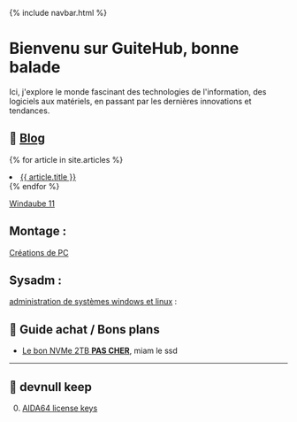{% include navbar.html %}

# Bienvenu sur GuiteHub, bonne balade

Ici, j'explore le monde fascinant des technologies de l'information, des logiciels aux matériels, en passant par les dernières innovations et tendances.

## 📰 [Blog](./pages/blog.md)
{% for article in site.articles %}
  <li>
    <a href="{{ article.url | relative_url }}">{{ article.title }}</a>
  </li>
{% endfor %}

[Windaube 11](./pages/blog/winpoop11.md)


## Montage :
[Créations de PC](./pages/builds.md)

## Sysadm :
[administration de systèmes windows et linux](./pages/sysadm.md) :


## 🤑 Guide achat / Bons plans
- [Le bon NVMe 2TB **PAS CHER**](https://www.amazon.fr/gp/product/B08GVDNTGJ/ref=ppx_yo_dt_b_asin_title_o00_s00?ie=UTF8&psc=1), miam le ssd 

---

## 👾 devnull keep
0. [AIDA64 license keys](https://gist.github.com/thegreatestminer/af7a7d6cb3cafc0c5c146999c687d58d)